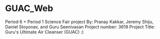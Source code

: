 # GUAC_Web

Period 6 + Period 1 
Science Fair project
By: Pranay Kakkar, Jeremy Shiju, Daniel Stoyonav, and Guru Seenivasan
Project number: 3619
Project Title: Guru's Ultimate Air Cleanser (GUAC)
:)